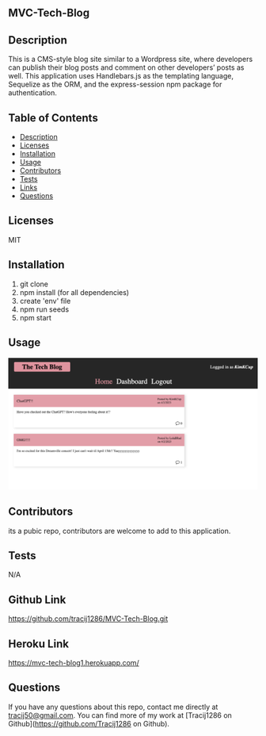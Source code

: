 ## MVC-Tech-Blog


## Description
 This is a CMS-style blog site similar to a Wordpress site, where developers can publish their blog posts and comment on other developers’ posts as well. This application uses Handlebars.js as the templating language, Sequelize as the ORM, and the express-session npm package for authentication.

## Table of Contents
  * [Description](#description)
  * [Licenses](#licenses)
  * [Installation](#installation)
  * [Usage](#usage)
  * [Contributors](#contributors)
  * [Tests](#tests)
  * [Links](#links)
  * [Questions](#questions)

## Licenses
MIT

## Installation

1. git clone
2. npm install (for all dependencies)
3. create 'env' file
4. npm run seeds
5. npm start



## Usage
![alt text](/public/images/screenshot.png)



## Contributors
its a pubic repo, contributors are welcome to add to this application.

## Tests
N/A

## Github Link
https://github.com/tracij1286/MVC-Tech-Blog.git

## Heroku Link
https://mvc-tech-blog1.herokuapp.com/



## Questions
If you have any questions about this repo, contact me directly at tracij50@gmail.com. You can find more of my work at [Tracij1286 on Github](https://github.com/Tracij1286 on Github).